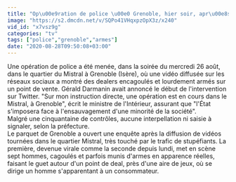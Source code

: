 ```yaml
---
title: "Op\u00e9ration de police \u00e0 Grenoble, hier soir, apr\u00e8s les vid\u00e9os d'individus lourdement arm\u00e9s paradant dans les rues"
image: "https://s2.dmcdn.net/v/SQPo41VHqxpzOpX3z/x240"
vid_id: "x7vsz9g"
categories: "tv"
tags: ["police","grenoble","armes"]
date: "2020-08-28T09:50:08+03:00"
---
```

Une opération de police a été menée, dans la soirée du mercredi 26 août, dans le quartier du Mistral à Grenoble (Isère), où une vidéo diffusée sur les réseaux sociaux a montré des dealers encagoulés et lourdement armés sur un point de vente. Gérald Darmanin avait annoncé le début de l'intervention sur Twitter. &quot;Sur mon instruction directe, une opération est en cours dans le Mistral, à Grenoble&quot;, écrit le ministre de l'Intérieur, assurant que &quot;l'État s'imposera face à l'ensauvagement d'une minorité de la société&quot;.  <br>Malgré une cinquantaine de contrôles, aucune interpellation ni saisie à signaler, selon la préfecture.   <br>Le parquet de Grenoble a ouvert une enquête après la diffusion de vidéos tournées dans le quartier Mistral, très touché par le trafic de stupéfiants. La première, devenue virale comme la seconde depuis lundi, met en scène sept hommes, cagoulés et parfois munis d'armes en apparence réelles, faisant le guet autour d'un point de deal, près d'une aire de jeux, où se dirige un homme s'apparentant à un consommateur.
